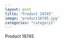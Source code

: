 ```yaml
---
layout: post
title: "Product 18745"
image: "product18745.jpg"
categories: "category1"
---
```

Product 18745
